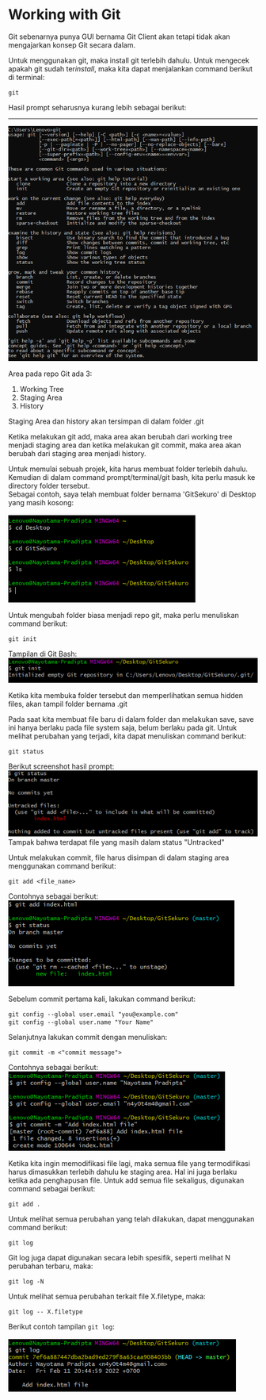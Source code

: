 # Working with Git 

Git sebenarnya punya GUI bernama Git Client akan tetapi tidak akan mengajarkan konsep Git secara dalam. <br>

Untuk menggunakan git, maka install git terlebih dahulu. Untuk mengecek apakah git sudah ter<i>install</i>, maka kita dapat menjalankan command berikut di terminal:
```shell
git 
```
Hasil prompt seharusnya kurang lebih sebagai berikut: <hr>
![](/Screenshots/git.png)

Area pada repo Git ada 3: 
1. Working Tree
2. Staging Area 
3. History

Staging Area dan history akan tersimpan di dalam folder .git 

Ketika melakukan git add, maka area akan berubah dari working tree menjadi staging area dan ketika melakukan git commit, maka area akan berubah dari staging area menjadi history. 

Untuk memulai sebuah projek, kita harus membuat folder terlebih dahulu. Kemudian di dalam command prompt/terminal/git bash, kita perlu masuk ke directory folder tersebut. <br> Sebagai contoh, saya telah membuat folder bernama 'GitSekuro' di Desktop yang masih kosong: <br><br>
![](Screenshots/GitFolder.png) <br>

Untuk mengubah folder biasa menjadi repo git, maka perlu menuliskan command berikut: <br>
```shell
git init
```
Tampilan di Git Bash: <br>
![](Screenshots/GitInit.png) <br>

Ketika kita membuka folder tersebut dan memperlihatkan semua hidden files, akan tampil folder bernama .git <br>

Pada saat kita membuat file baru di dalam folder dan melakukan save, save ini hanya berlaku pada file system saja, belum berlaku pada git. Untuk melihat perubahan yang terjadi, kita dapat menuliskan command berikut: 
```shell
git status
```
Berikut screenshot hasil prompt: <br>
![](Screenshots/GitStatus.png)<br>
Tampak bahwa terdapat file yang masih dalam status "Untracked"


Untuk melakukan commit, file harus disimpan di dalam staging area menggunakan command berikut:
```shell
git add <file_name>
```
Contohnya sebagai berikut: <br>
![](Screenshots/GitAdd.png)

Sebelum commit pertama kali, lakukan command berikut:

```shell 
git config --global user.email "you@example.com"
git config --global user.name "Your Name"
```
Selanjutnya lakukan commit dengan menuliskan:
```shell
git commit -m <"commit message">
```
Contohnya sebagai berikut: <br>
![](Screenshots/GitCommit.png)

Ketika kita ingin memodifikasi file lagi, maka semua file yang termodifikasi harus dimasukkan terlebih dahulu ke staging area. Hal ini juga berlaku ketika ada penghapusan file. Untuk add semua file sekaligus, digunakan command sebagai berikut: 
```shell
git add . 
```

Untuk melihat semua perubahan yang telah dilakukan, dapat menggunakan command berikut: 
```shell
git log 
```
Git log juga dapat digunakan secara lebih spesifik, seperti melihat N perubahan terbaru, maka: 
```shell
git log -N
```
Untuk melihat semua perubahan terkait file X.filetype, maka:
```shell
git log -- X.filetype
```
Berikut contoh tampilan ```git log```: <br><br>
![](Screenshots/GitLog.png)